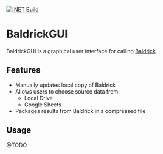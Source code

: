 [![.NET Build](https://github.com/airgoons/BaldrickGUI/actions/workflows/build.yml/badge.svg)](https://github.com/airgoons/BaldrickGUI/actions/workflows/build.yml)
# BaldrickGUI

BaldrickGUI is a graphical user interface for calling [Baldrick](https://github.com/CalirDeminar/Baldrick).

## Features
- Manually updates local copy of Baldrick
- Allows users to choose source data from:
    * Local Drive
    * Google Sheets
- Packages results from Baldrick in a compressed file

## Usage
@TODO
